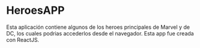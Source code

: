 # HeroesAPP

Esta aplicación contiene algunos de los heroes principales de Marvel y de DC,
los cuales podrias accederlos desde el navegador. Esta app fue creada con
ReactJS.

